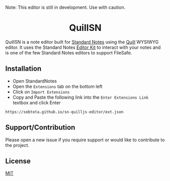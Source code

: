 Note: This editor is still in development. Use with caution. 

<h1 align="center">
  <a >QuillSN</a>
</h1>

QuillSN is a note editor built for [Standard Notes](https://standardnotes.com/) using the [Quill](https://github.com/quilljs/quill) WYSIWYG editor. 
It uses the Standard Notes [Editor Kit](https://github.com/standardnotes/editor-kit) to interact with your notes and is one of the few Standard Notes editors to support FileSafe.

## Installation
* Open StandardNotes
* Open the `Extensions` tab on the bottom left
* Click on `Import Extensions`
* Copy and Paste the following link into the `Enter Extensions Link` textbox and click Enter
```
https://sebtota.github.io/sn-quilljs-editor/ext.json
```

## Support/Contribution
Please open a new issue if you require support or would like to contribute to the project. 

## License
[MIT](https://choosealicense.com/licenses/mit/)
